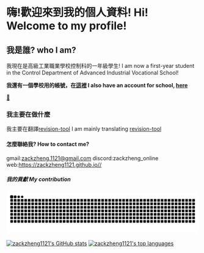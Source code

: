 # 嗨!歡迎來到我的個人資料!  Hi! Welcome to my profile!
## 我是誰? who I am?
我現在是高級工業職業學校控制科的一年級學生! I am now a first-year student in the Control Department of Advanced Industrial Vocational School!

**我還有一個學校用的帳號，在[這裡](https://github.com/zackzheng1121study) I also have an account for school, [here](https://github.com/zackzheng1121study)**


[👀](https://github.com/zackzheng98)


### 我主要在做什麼
我主要在翻譯[revision-tool](https://github.com/zackzheng1121/revision-tool_zh_tw) I am mainly translating [revision-tool](https://github.com/zackzheng1121/revision-tool_zh_tw)
#### 怎麼聯絡我? How to contact me?
gmail:zackzheng.1121@gmail.com
discord:zackzheng_online
web:https://zackzheng1121.github.io//
##### 我的貢獻 My contribution
<picture>
  <source media="(prefers-color-scheme: dark)" srcset="https://raw.githubusercontent.com/zackzheng1121/zackzheng1121/output/github-contribution-grid-snake-dark.svg">
  <source media="(prefers-color-scheme: light)" srcset="https://raw.githubusercontent.com/zackzheng1121/zackzheng1121/output/github-contribution-grid-snake.svg">
  <img alt="github contribution grid snake animation" src="https://raw.githubusercontent.com/zackzheng1121/zackzheng1121/output/github-contribution-grid-snake.svg">
</picture>


[![zackzheng1121's GitHub stats](https://github-readme-stats.vercel.app/api?username=zackzheng1121)](https://github.com/anuraghazra/github-readme-stats)
[![zackzheng1121's top languages](https://github-readme-stats.vercel.app/api/top-langs/?username=zackzheng1121)](https://github.com/anuraghazra/github-readme-stats)
